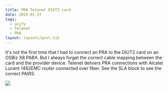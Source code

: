 ```yaml
---
title: PRA Telenet DIUT2 card
date: 2019-01-27
tags:
  - unify
  - Telenet
  - PRA
layout: layouts/post.njk
---
```

It's not the first time that I had to connect an PRA to the DIUT2 card on an OSBiz X8 PABX. But I always forget the correct cable mapping between the card and the provider device. Telenet delivers PRA connections with Alcatel Lucent 1462EMC router connected over fiber. See the SLA block to see the correct PAIRS.

<img src="../../img/pra telenet.jpg" />
